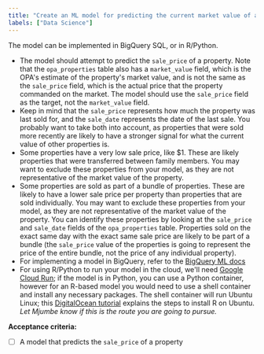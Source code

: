 ```yaml
---
title: "Create an ML model for predicting the current market value of a given property"
labels: ["Data Science"]
---
```


The model can be implemented in BigQuery SQL, or in R/Python.
* The model should attempt to predict the `sale_price` of a property. Note that the `opa_properties` table also has a `market_value` field, which is the OPA's estimate of the property's market value, and is not the same as the `sale_price` field, which is the actual price that the property commanded on the market. The model should use the `sale_price` field as the target, not the `market_value` field.
* Keep in mind that the `sale_price` represents how much the property was last sold for, and the `sale_date` represents the date of the last sale. You probably want to take both into account, as properties that were sold more recently are likely to have a stronger signal for what the current value of other properties is.
* Some properties have a very low sale price, like $1. These are likely properties that were transferred between family members. You may want to exclude these properties from your model, as they are not representative of the market value of the property.
* Some properties are sold as part of a bundle of properties. These are likely to have a lower sale price per property than properties that are sold individually. You may want to exclude these properties from your model, as they are not representative of the market value of the property. You can identify these properties by looking at the `sale_price` and `sale_date` fields of the `opa_properties` table. Properties sold on the exact same day with the exact same sale price are likely to be part of a bundle (the `sale_price` value of the properties is going to represent the price of the entire bundle, not the price of any individual property).
* For implementing a model in BigQuery, refer to the [BigQuery ML docs](https://cloud.google.com/bigquery-ml/docs/introduction)
* For using R/Python to run your model in the cloud, we'll need [Google Cloud Run](https://cloud.google.com/run/docs/quickstarts); if the model is in Python, you can use a Python container, however for an R-based model you would need to use a shell container and install any necessary packages. The shell container will run Ubuntu Linux; this [DigitalOcean tutorial](https://www.digitalocean.com/community/tutorials/how-to-install-r-on-ubuntu-22-04) explains the steps to install R on Ubuntu. _Let Mjumbe know if this is the route you are going to pursue._

**Acceptance criteria:**
- [ ] A model that predicts the `sale_price` of a property
